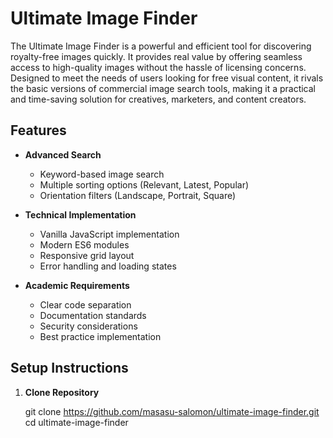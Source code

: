 # Ultimate Image Finder

The Ultimate Image Finder is a powerful and efficient tool for discovering royalty-free images quickly. It provides real value by offering seamless access to high-quality images without the hassle of licensing concerns. Designed to meet the needs of users looking for free visual content, it rivals the basic versions of commercial image search tools, making it a practical and time-saving solution for creatives, marketers, and content creators.


## Features

- **Advanced Search**
  - Keyword-based image search
  - Multiple sorting options (Relevant, Latest, Popular)
  - Orientation filters (Landscape, Portrait, Square)
 
- **Technical Implementation**
  - Vanilla JavaScript implementation
  - Modern ES6 modules
  - Responsive grid layout
  - Error handling and loading states

- **Academic Requirements**
  - Clear code separation
  - Documentation standards
  - Security considerations
  - Best practice implementation

## Setup Instructions

1. **Clone Repository**

   git clone https://github.com/masasu-salomon/ultimate-image-finder.git
   cd ultimate-image-finder